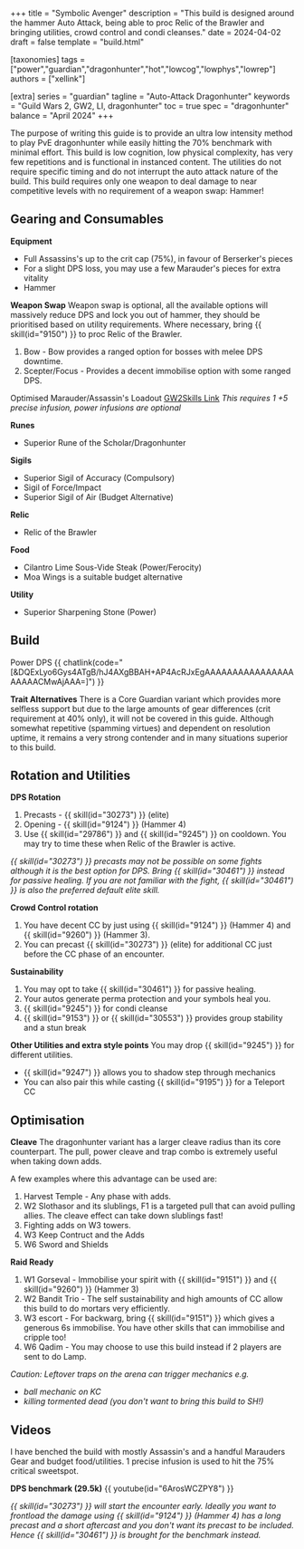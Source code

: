 +++
title = "Symbolic Avenger"
description = "This build is designed around the hammer Auto Attack, being able to proc Relic of the Brawler and bringing utilities, crowd control and condi cleanses."
date = 2024-04-02
draft = false
template = "build.html"

[taxonomies]
tags = ["power","guardian","dragonhunter","hot","lowcog","lowphys","lowrep"]
authors = ["xellink"]

[extra]
series = "guardian"
tagline = "Auto-Attack Dragonhunter"
keywords = "Guild Wars 2, GW2, LI, dragonhunter"
toc = true
spec = "dragonhunter"
balance = "April 2024"
+++

The purpose of writing this guide is to provide an ultra low intensity method to play PvE dragonhunter while easily hitting the 70% benchmark with minimal effort. This build is low cognition, low physical complexity, has very few repetitions and is functional in instanced content. The utilities do not require specific timing and do not interrupt the auto attack nature of the build. This build requires only one weapon to deal damage to near competitive levels with no requirement of a weapon swap: Hammer!


## Gearing and Consumables
**Equipment**
- Full Assassins's up to the crit cap (75%), in favour of Berserker's pieces
- For a slight DPS loss, you may use a few Marauder's pieces for extra vitality
- Hammer

**Weapon Swap**
Weapon swap is optional, all the available options will massively reduce DPS and lock you out of hammer, they should be prioritised based on utility requirements. Where necessary, bring {{ skill(id="9150") }} to proc Relic of the Brawler.
1. Bow - Bow provides a ranged option for bosses with melee DPS downtime. 
2. Scepter/Focus - Provides a decent immobilise option with some ranged DPS.

Optimised Marauder/Assassin's Loadout
[GW2Skills Link](http://gw2skills.net/editor/?PWQAIlJw8YNsJ2JO0TttVA-DSRYbRB1GvYIpGKjIKgKSAb/BEAB2A5fqAaowZEoC-e)
_This requires 1 +5 precise infusion, power infusions are optional_

**Runes**
- Superior Rune of the Scholar/Dragonhunter

**Sigils**
- Superior Sigil of Accuracy (Compulsory)
- Sigil of Force/Impact
- Superior Sigil of Air (Budget Alternative)

**Relic**
- Relic of the Brawler

**Food**
  - Cilantro Lime Sous-Vide Steak (Power/Ferocity)
  - Moa Wings is a suitable budget alternative

**Utility**
  - Superior Sharpening Stone (Power)


## Build
Power DPS
{{ chatlink(code="[&DQExLyo6Gys4ATgB/hJ4AXgBBAH+AP4AcRJxEgAAAAAAAAAAAAAAAAAAAAACMwAjAAA=]") }}

**Trait Alternatives**
There is a Core Guardian variant which provides more selfless support but due to the large amounts of gear differences (crit requirement at 40% only), it will not be covered in this guide. Although somewhat repetitive (spamming virtues) and dependent on resolution uptime, it remains a very strong contender and in many situations superior to this build.


## Rotation and Utilities
**DPS Rotation**
1. Precasts - {{ skill(id="30273") }} (elite)
2. Opening - {{ skill(id="9124") }} (Hammer 4)
3. Use {{ skill(id="29786") }} and {{ skill(id="9245") }} on cooldown. You may try to time these when Relic of the Brawler is active.

_{{ skill(id="30273") }} precasts may not be possible on some fights although it is the best option for DPS. Bring {{ skill(id="30461") }} instead for passive healing. If you are not familiar with the fight, {{ skill(id="30461") }} is also the preferred default elite skill._

**Crowd Control rotation**
1. You have decent CC by just using {{ skill(id="9124") }} (Hammer 4) and {{ skill(id="9260") }} (Hammer 3). 
2. You can precast {{ skill(id="30273") }} (elite) for additional CC just before the CC phase of an encounter. 

**Sustainability**
1. You may opt to take {{ skill(id="30461") }} for passive healing.
2. Your autos generate perma protection and your symbols heal you.
3. {{ skill(id="9245") }} for condi cleanse
4. {{ skill(id="9153") }} or {{ skill(id="30553") }} provides group stability and a stun break

**Other Utilities and extra style points**
You may drop {{ skill(id="9245") }} for different utilities.
- {{ skill(id="9247") }} allows you to shadow step through mechanics
- You can also pair this while casting {{ skill(id="9195") }} for a Teleport CC



## Optimisation
**Cleave**
The dragonhunter variant has a larger cleave radius than its core counterpart. The pull, power cleave and trap combo is extremely useful when taking down adds.

A few examples where this advantage can be used are:
1. Harvest Temple - Any phase with adds.
2. W2 Slothasor and its slublings, F1 is a targeted pull that can avoid pulling allies. The cleave effect can take down slublings fast!
3. Fighting adds on W3 towers.
4. W3 Keep Contruct and the Adds
5. W6 Sword and Shields

**Raid Ready**
1. W1 Gorseval - Immobilise your spirit with {{ skill(id="9151") }} and {{ skill(id="9260") }} (Hammer 3)
2. W2 Bandit Trio - The self sustainability and high amounts of CC allow this build to do mortars very efficiently.
3. W3 escort - For backwarg, bring {{ skill(id="9151") }} which gives a generous 6s immobilise. You have other skills that can immobilise and cripple too!
4. W6 Qadim - You may choose to use this build instead if 2 players are sent to do Lamp. 

_Caution: Leftover traps on the arena can trigger mechanics e.g._
- _ball mechanic on KC_
- _killing tormented dead (you don't want to bring this build to SH!)_


## Videos
I have benched the build with mostly Assassin's and a handful Marauders Gear and budget food/utilities. 1 precise infusion is used to hit the 75% critical sweetspot.

**DPS benchmark (29.5k)**
{{ youtube(id="6ArosWCZPY8") }}

_{{ skill(id="30273") }} will start the encounter early. Ideally you want to frontload the damage using {{ skill(id="9124") }} (Hammer 4) has a long precast and a short aftercast and you don't want its precast to be included. Hence {{ skill(id="30461") }} is brought for the benchmark instead._
